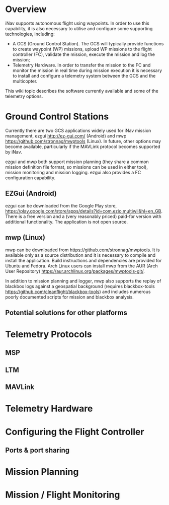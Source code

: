 # Overview

iNav supports autonomous flight using waypoints. In order to use this capability, it is also necessary to utilise and configure some supporting technologies, including:

* A GCS (Ground Control Station). The GCS will typically provide functions to create waypoint (WP) missions, upload WP missions to the flight controller (FC), validate the mission, execute the mission and log the mission;
* Telemetry Hardware. In order to transfer the mission to the FC and monitor the mission in real time during mission execution it is necessary to install and configure a telemetry system between the GCS and the multicopter.

This wiki topic describes the software currently available and some of the telemetry options. 

# Ground Control Stations

Currently there are two GCS applications widely used for iNav mission management, ezgui <http://ez-gui.com/> (Android) and mwp <https://github.com/stronnag/mwptools> (Linux). In future, other options may become available, particularly if the MAVLink protocol becomes supported by iNav.

ezgui and mwp both support mission planning (they share a common mission definition file format, so missions can be used in either tool), mission monitoring and mission logging. ezgui also provides a FC configuration capability. 

## EZGui (Android)

ezgui can be downloaded from the Google Play store, https://play.google.com/store/apps/details?id=com.ezio.multiwii&hl=en_GB. There is a free version and a (very reasonably priced) paid-for version with additional functionality. The application is not open source. 

## mwp (Linux)

mwp can be downloaded from <https://github.com/stronnag/mwptools>. It is available only as a source distribution and it is necessary to compile and install the application. Build instructions and dependencies are provided for Ubuntu and Fedora. Arch Linux users can install mwp from the AUR (Arch User Repository) https://aur.archlinux.org/packages/mwptools-git/. 

In addition to mission planning and logger, mwp also supports the replay of blackbox logs against a geospatial background (requires blackbox-tools <https://github.com/cleanflight/blackbox-tools>) and includes numerous poorly documented scripts for mission and blackbox analysis.

## Potential solutions for other platforms

# Telemetry Protocols
## MSP
## LTM
## MAVLink

# Telemetry Hardware

# Configuring the Flight Controller
## Ports & port sharing

# Mission Planning

# Mission / Flight Monitoring

